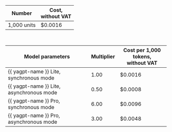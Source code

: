 | Number | Cost, <br>without VAT |
| ----- | ----- |
| 1,000 units | $0.0016 |

<br>

| Model parameters | Multiplier | Cost per 1,000 tokens, </br> without VAT |
|---------------------------------------------------------|-------|----------------------------------------|
| {{ yagpt-name }} Lite, synchronous mode  | 1.00 | $0.0016 |
| {{ yagpt-name }} Lite, asynchronous mode | 0.50 | $0.0008 |
| {{ yagpt-name }} Pro, synchronous mode       | 6.00 | $0.0096 |
| {{ yagpt-name }} Pro, asynchronous mode      | 3.00 | $0.0048 |
